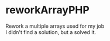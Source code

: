 # reworkArrayPHP
Rework a multiple arrays used for my job  
I didn't find a solution, but a solved it.
